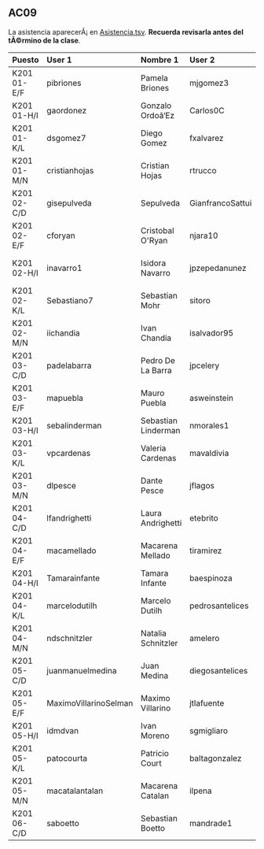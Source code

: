 ## AC09

La asistencia aparecerÃ¡ en [Asistencia.tsv](Asistencia.tsv). **Recuerda revisarla antes del tÃ©rmino de la clase**.

| Puesto | User 1 | Nombre 1 | User 2 | Nombre 2 |
|:-------|:-------|:---------|:-------|:---------|
|K201 01-E/F|pibriones|Pamela Briones|mjgomez3|Maria Gomez|
|K201 01-H/I|gaordonez|Gonzalo Ordoã‘Ez|Carlos0C|Carlos Cespedes|
|K201 01-K/L|dsgomez7|Diego Gomez|fxalvarez|Francisco Alvarez|
|K201 01-M/N|cristianhojas|Cristian Hojas|rtrucco|Rodrigo Trucco|
|K201 02-C/D|gisepulveda|Sepulveda|GianfrancoSattui|Gianfranco Sattui|
|K201 02-E/F|cforyan|Cristobal O'Ryan|njara10|Nicolas Jara|
|K201 02-H/I|inavarro1|Isidora Navarro|jpzepedanunez|Juan Zepeda Nuã‘Ez|
|K201 02-K/L|Sebastiano7|Sebastian Mohr|sitoro|Sebastian Toro|
|K201 02-M/N|iichandia|Ivan Chandia|isalvador95|Iã‘Aki Salvador|
|K201 03-C/D|padelabarra|Pedro De La Barra|jpcelery|Jean Celery|
|K201 03-E/F|mapuebla|Mauro Puebla|asweinstein|Andres Weinstein|
|K201 03-H/I|sebalinderman|Sebastian Linderman|nmorales1|Nicolas Morales|
|K201 03-K/L|vpcardenas|Valeria Cardenas|mavaldivia|Mauricio Valdivia|
|K201 03-M/N|dlpesce|Dante Pesce|jflagos|Juan Lagos|
|K201 04-C/D|lfandrighetti|Laura Andrighetti|etebrito|Esteban Brito|
|K201 04-E/F|macamellado|Macarena Mellado|tiramirez|Tomas Ramirez|
|K201 04-H/I|Tamarainfante|Tamara Infante|baespinoza|Benjamin Espinoza|
|K201 04-K/L|marcelodutilh|Marcelo Dutilh|pedrosantelices|Pedro Santelices|
|K201 04-M/N|ndschnitzler|Natalia Schnitzler|amelero|Agustin Melero|
|K201 05-C/D|juanmanuelmedina|Juan Medina|diegosantelices|Diego Santelices|
|K201 05-E/F|MaximoVillarinoSelman|Maximo Villarino|jtlafuente|Jose Lafuente|
|K201 05-H/I|idmdvan|Ivan Moreno|sgmigliaro|Sebastian Migliaro|
|K201 05-K/L|patocourta|Patricio Court|baltagonzalez|Baltazar Gonzalez|
|K201 05-M/N|macatalantalan|Macarena Catalan|ilpena|Ignacio Peã‘A|
|K201 06-C/D|saboetto|Sebastian Boetto|mandrade1|Martin Andrade|
